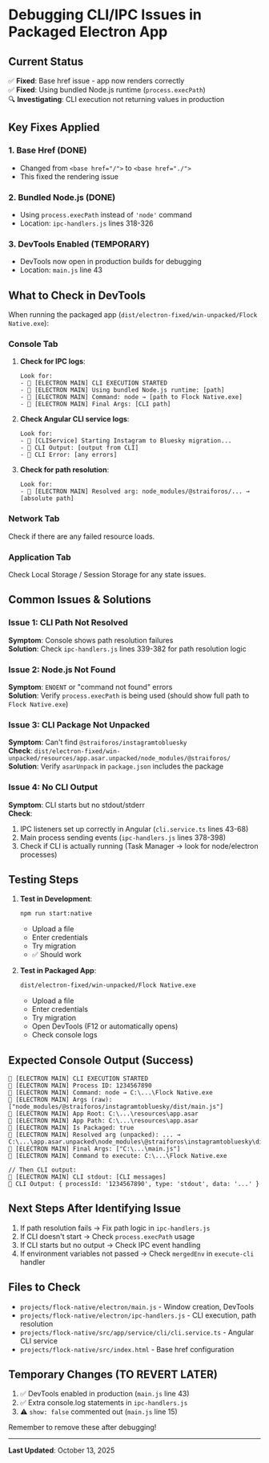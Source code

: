 # Debugging CLI/IPC Issues in Packaged Electron App

## Current Status

✅ **Fixed**: Base href issue - app now renders correctly  
✅ **Fixed**: Using bundled Node.js runtime (`process.execPath`)  
🔍 **Investigating**: CLI execution not returning values in production

## Key Fixes Applied

### 1. Base Href (DONE)
- Changed from `<base href="/">` to `<base href="./">`
- This fixed the rendering issue

### 2. Bundled Node.js (DONE)
- Using `process.execPath` instead of `'node'` command
- Location: `ipc-handlers.js` lines 318-326

### 3. DevTools Enabled (TEMPORARY)
- DevTools now open in production builds for debugging
- Location: `main.js` line 43

## What to Check in DevTools

When running the packaged app (`dist/electron-fixed/win-unpacked/Flock Native.exe`):

### Console Tab

1. **Check for IPC logs**:
   ```
   Look for: 
   - 🚀 [ELECTRON MAIN] CLI EXECUTION STARTED
   - 🚀 [ELECTRON MAIN] Using bundled Node.js runtime: [path]
   - 🚀 [ELECTRON MAIN] Command: node → [path to Flock Native.exe]
   - 🚀 [ELECTRON MAIN] Final Args: [CLI path]
   ```

2. **Check Angular CLI service logs**:
   ```
   Look for:
   - 🦅 [CLIService] Starting Instagram to Bluesky migration...
   - 🦅 CLI Output: [output from CLI]
   - 🦅 CLI Error: [any errors]
   ```

3. **Check for path resolution**:
   ```
   Look for:
   - 🚀 [ELECTRON MAIN] Resolved arg: node_modules/@straiforos/... → [absolute path]
   ```

### Network Tab

Check if there are any failed resource loads.

### Application Tab

Check Local Storage / Session Storage for any state issues.

## Common Issues & Solutions

### Issue 1: CLI Path Not Resolved

**Symptom**: Console shows path resolution failures  
**Solution**: Check `ipc-handlers.js` lines 339-382 for path resolution logic

### Issue 2: Node.js Not Found

**Symptom**: `ENOENT` or "command not found" errors  
**Solution**: Verify `process.execPath` is being used (should show full path to `Flock Native.exe`)

### Issue 3: CLI Package Not Unpacked

**Symptom**: Can't find `@straiforos/instagramtobluesky`  
**Check**: `dist/electron-fixed/win-unpacked/resources/app.asar.unpacked/node_modules/@straiforos/`  
**Solution**: Verify `asarUnpack` in `package.json` includes the package

### Issue 4: No CLI Output

**Symptom**: CLI starts but no stdout/stderr  
**Check**:
1. IPC listeners set up correctly in Angular (`cli.service.ts` lines 43-68)
2. Main process sending events (`ipc-handlers.js` lines 378-398)
3. Check if CLI is actually running (Task Manager → look for node/electron processes)

## Testing Steps

1. **Test in Development**:
   ```bash
   npm run start:native
   ```
   - Upload a file
   - Enter credentials
   - Try migration
   - ✅ Should work

2. **Test in Packaged App**:
   ```bash
   dist/electron-fixed/win-unpacked/Flock Native.exe
   ```
   - Upload a file
   - Enter credentials
   - Try migration
   - Open DevTools (F12 or automatically opens)
   - Check console logs

## Expected Console Output (Success)

```
🚀 [ELECTRON MAIN] CLI EXECUTION STARTED
🚀 [ELECTRON MAIN] Process ID: 1234567890
🚀 [ELECTRON MAIN] Command: node → C:\...\Flock Native.exe
🚀 [ELECTRON MAIN] Args (raw): ["node_modules/@straiforos/instagramtobluesky/dist/main.js"]
🚀 [ELECTRON MAIN] App Root: C:\...\resources\app.asar
🚀 [ELECTRON MAIN] App Path: C:\...\resources\app.asar
🚀 [ELECTRON MAIN] Is Packaged: true
🚀 [ELECTRON MAIN] Resolved arg (unpacked): ... → C:\...\app.asar.unpacked\node_modules\@straiforos\instagramtobluesky\dist\main.js
🚀 [ELECTRON MAIN] Final Args: ["C:\...\main.js"]
🚀 [ELECTRON MAIN] Command to execute: C:\...\Flock Native.exe

// Then CLI output:
🚀 [ELECTRON MAIN] CLI stdout: [CLI messages]
🦅 CLI Output: { processId: '1234567890', type: 'stdout', data: '...' }
```

## Next Steps After Identifying Issue

1. If path resolution fails → Fix path logic in `ipc-handlers.js`
2. If CLI doesn't start → Check `process.execPath` usage
3. If CLI starts but no output → Check IPC event handling
4. If environment variables not passed → Check `mergedEnv` in `execute-cli` handler

## Files to Check

- `projects/flock-native/electron/main.js` - Window creation, DevTools
- `projects/flock-native/electron/ipc-handlers.js` - CLI execution, path resolution
- `projects/flock-native/src/app/service/cli/cli.service.ts` - Angular CLI service
- `projects/flock-native/src/index.html` - Base href configuration

## Temporary Changes (TO REVERT LATER)

1. ✅ DevTools enabled in production (`main.js` line 43)
2. ✅ Extra console.log statements in `ipc-handlers.js`
3. ⚠️  `show: false` commented out (`main.js` line 15)

Remember to remove these after debugging!

---

**Last Updated**: October 13, 2025





